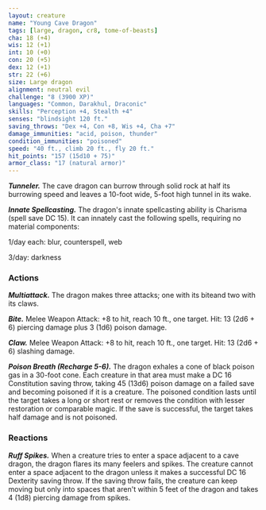 ```yaml
---
layout: creature
name: "Young Cave Dragon"
tags: [large, dragon, cr8, tome-of-beasts]
cha: 18 (+4)
wis: 12 (+1)
int: 10 (+0)
con: 20 (+5)
dex: 12 (+1)
str: 22 (+6)
size: Large dragon
alignment: neutral evil
challenge: "8 (3900 XP)"
languages: "Common, Darakhul, Draconic"
skills: "Perception +4, Stealth +4"
senses: "blindsight 120 ft."
saving_throws: "Dex +4, Con +8, Wis +4, Cha +7"
damage_immunities: "acid, poison, thunder"
condition_immunities: "poisoned"
speed: "40 ft., climb 20 ft., fly 20 ft."
hit_points: "157 (15d10 + 75)"
armor_class: "17 (natural armor)"
---
```


***Tunneler.*** The cave dragon can burrow through solid rock at half its burrowing speed and leaves a 10-foot wide, 5-foot high tunnel in its wake.

***Innate Spellcasting.*** The dragon's innate spellcasting ability is Charisma (spell save DC 15). It can innately cast the following spells, requiring no material components:

1/day each: blur, counterspell, web

3/day: darkness

### Actions

***Multiattack.*** The dragon makes three attacks; one with its biteand two with its claws.

***Bite.*** Melee Weapon Attack: +8 to hit, reach 10 ft., one target. Hit: 13 (2d6 + 6) piercing damage plus 3 (1d6) poison damage.

***Claw.*** Melee Weapon Attack: +8 to hit, reach 10 ft., one target. Hit: 13 (2d6 + 6) slashing damage.

***Poison Breath (Recharge 5-6).*** The dragon exhales a cone of black poison gas in a 30-foot cone. Each creature in that area must make a DC 16 Constitution saving throw, taking 45 (13d6) poison damage on a failed save and becoming poisoned if it is a creature. The poisoned condition lasts until the target takes a long or short rest or removes the condition with lesser restoration or comparable magic. If the save is successful, the target takes half damage and is not poisoned.

### Reactions

***Ruff Spikes.*** When a creature tries to enter a space adjacent to a cave dragon, the dragon flares its many feelers and spikes. The creature cannot enter a space adjacent to the dragon unless it makes a successful DC 16 Dexterity saving throw. If the saving throw fails, the creature can keep moving but only into spaces that aren't within 5 feet of the dragon and takes 4 (1d8) piercing damage from spikes.

